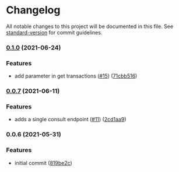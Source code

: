 # Changelog

All notable changes to this project will be documented in this file. See [standard-version](https://github.com/conventional-changelog/standard-version) for commit guidelines.

### [0.1.0](https://github.com/acidtango/arcus-js/compare/v0.0.7...v0.1.0) (2021-06-24)


### Features

* add parameter in get transactions ([#15](https://github.com/acidtango/arcus-js/issues/15)) ([71cbb516](https://github.com/acidtango/arcus-js/commit/71cbb516491d56b2d644270b234906c0b46fe12e))

### [0.0.7](https://github.com/acidtango/arcus-js/compare/v0.0.6...v0.0.7) (2021-06-11)


### Features

* adds a single consult endpoint ([#11](https://github.com/acidtango/arcus-js/issues/11)) ([2cd1aa9](https://github.com/acidtango/arcus-js/commit/2cd1aa97199933246c93d0c5a0dfcd15e7ea1ef7))

### 0.0.6 (2021-05-31)


### Features

* initial commit ([819be2c](https://github.com/acidtango/arcus-js/commit/819be2c95bffadda32af307885572001eca4b576))

